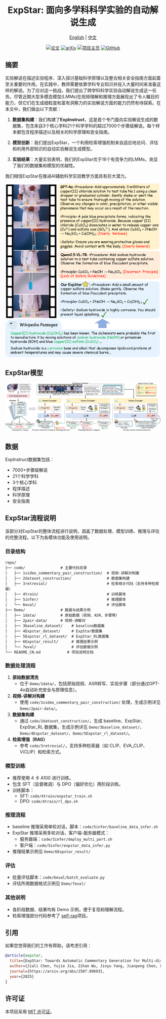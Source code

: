 <div align="center">

# ExpStar: 面向多学科科学实验的自动解说生成

<p align="center">
  <a href="README.md">English</a> |
  <a href="README_CN.md">中文</a>
</p>

[![论文](https://img.shields.io/badge/Paper-PDF-red)](https://arxiv.org/abs/2507.09693)
[![arXiv](https://img.shields.io/badge/arXiv-PDF-b31b1b)](https://arxiv.org/abs/2507.09693)
[![项目主页](https://img.shields.io/badge/Project-Page-blue)](https://cgl-pro.github.io/expstar/)
[![GitHub](https://img.shields.io/badge/GitHub-Code-black)](https://github.com/Gary-code/ExpStar)

</div>

## 摘要
实验解说在描述实验程序、深入探讨基础科学原理以及整合相关安全指南方面起着至关重要的作用。在实践中，教师需要依靠学科专业知识并投入大量时间来准备这样的解说。为了应对这一挑战，我们提出了跨学科科学实验自动解说生成这一任务。尽管近期大型多模态模型(LMMs)在视频理解和推理方面展现出了令人瞩目的能力，但它们在生成细粒度和富有洞察力的实验解说方面的能力仍然有待探索。在本文中，我们做出以下贡献：

1. **数据集构建**：我们构建了**ExpInstruct**，这是首个专门面向实验解说生成的数据集，包含来自3个核心学科21个科学学科的超过7000个步骤级解说。每个样本都包含程序描述以及相关的科学原理和安全指南。

2. **模型创新**：我们提出ExpStar，一个利用检索增强机制来自适应地访问、评估和利用外部知识的自动实验解说生成模型。

3. **实验结果**：大量实验表明，我们的ExpStar优于16个有竞争力的LMMs，突显了我们的数据集和模型的优越性。

我们相信ExpStar在推进AI辅助科学实验教学方面具有巨大潜力。

![概述](static/images/intro_case_00.png)

## ExpStar模型
![模型](static/images/model_final_00.png)

## 数据

ExpInstruct数据集包括：
- 7000+步骤级解说
- 21个科学学科
- 3个核心学科
- 程序描述
- 科学原理
- 安全指南


## ExpStar流程说明

该部分对ExpStar的整体流程进行说明，涵盖了数据处理、模型训练、推理与评估的完整流程。以下为各模块功能及使用说明。

### 目录结构

```
repo/
├── code/                # 主要代码目录
│   ├── 1video_commentary_pair_construction/  # 视频-讲解对构建
│   ├── 2dataset_construction/                # 数据集构建
│   ├── 3retrevial/                           # 检索相关代码（支持多种检索器）
│   ├── 4train/                               # 训练脚本
│   ├── 5infer/                               # 推理脚本
│   └── 6eval/                                # 评估脚本
├── Demo/                # 数据与结果示例
│   ├── 1data/           # 原始数据（视频、ASR、步骤等）
│   ├── 2pair-data/      # 视频-讲解对
│   ├── 3baseline_dataset/    # baseline数据集
│   ├── 4Expstar_dataset/     # ExpStar数据集
│   ├── 5Expstar_rl_dataset/  # ExpStar_RL数据集
│   ├── 6Expstar_result/      # 推理结果示例
│   └── 7eval/                # 评估数据示例
└── README_CN.md            # 项目说明文档
```

### 数据处理流程

1. **原始数据清洗**  
   - 位于 `Demo/1data/`，包括原始视频、ASR转写、实验步骤（部分通过GPT-4o自动补充安全与原理信息）。
2. **视频-讲解对构建**  
   - 使用 `code/1video_commentary_pair_construction/` 处理，生成示例详见 `Demo/2pair-data/`。
3. **数据集构建**  
   - 通过 `code/2dataset_construction/`，生成 baseline、ExpStar、ExpStar_RL 数据集，生成示例详见 `Demo/3baseline_dataset/`、`Demo/4Expstar_dataset/`、`Demo/5Expstar_rl_dataset/`。
4. **检索增强（RAG）**  
   - 参考 `code/3retrevial/`，支持多种检索器（如 CLIP、EVA_CLIP、ViCLIP）和检索方式。

### 模型训练

- 推荐使用 4 卡 A100 进行训练。
- 包含 SFT（监督微调）与 DPO（偏好优化）两阶段训练。
- 训练脚本：
  - SFT: `code/4train/expstar_train.sh`
  - DPO: `code/4train/rl_dpo.sh`

### 推理流程

- baseline 推理采用单轮对话，脚本：`code/5infer/baseline_data_infer.sh`
- ExpStar 推理采用多轮对话，客户端-服务器模式：
  - 服务器端：`code/5infer/deploy_multi_port.sh`
  - 客户端：`code/5infer/expstar_data_infer.py`
- 推理结果示例见 `Demo/6Expstar_result/`

### 评估

- 批量评估脚本：`code/6eval/batch_evaluate.py`
- 评估所用数据格式示例见 `Demo/7eval/`

### 其他说明

- 各阶段数据、结果均有 Demo 示例，便于复现和理解流程。
- 检索增强部分代码参考了 [self-rag](https://github.com/AkariAsai/self-rag)项目。

## 引用

如果您觉得我们的工作有帮助，请考虑引用：

```bibtex
@article{expstar,
  title={ExpStar: Towards Automatic Commentary Generation for Multi-discipline Scientific Experiments},
  author={Jiali Chen, Yujie Jia, Zihan Wu, Jinyu Yang, Jianpeng Chen, Xusen Hei, Jiayuan Xie, Yi Cai, Li Qing},
  journal={https://arxiv.org/abs/2507.09693},
  year={2025}
}
```

## 许可证

本项目采用 [MIT 许可证](LICENSE)。
